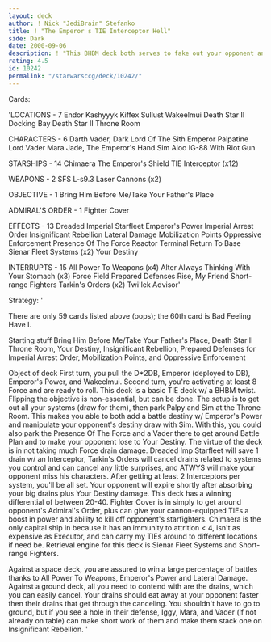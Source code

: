 ```yaml
---
layout: deck
author: ! Nick "JediBrain" Stefanko
title: ! "The Emperor s TIE Interceptor Hell"
side: Dark
date: 2000-09-06
description: ! "This BHBM deck both serves to fake out your opponent and surprise them with fast space drains that they can barely stand up to.  This deck so far is 4-0, beating both Paul Feldman and Alfred Dong.  The adaptability of this deck is astounding."
rating: 4.5
id: 10242
permalink: "/starwarsccg/deck/10242/"
---
```

Cards: 

'LOCATIONS - 7
Endor
Kashyyyk
Kiffex
Sullust
Wakeelmui
Death Star II Docking Bay
Death Star II Throne Room

CHARACTERS - 6
Darth Vader, Dark Lord Of The Sith
Emperor Palpatine
Lord Vader
Mara Jade, The Emperor's Hand
Sim Aloo
IG-88 With Riot Gun

STARSHIPS - 14
Chimaera
The Emperor's Shield
TIE Interceptor (x12)

WEAPONS - 2
SFS L-s9.3 Laser Cannons (x2)

OBJECTIVE - 1
Bring Him Before Me/Take Your Father's Place

ADMIRAL'S ORDER - 1
Fighter Cover

EFFECTS - 13
Dreaded Imperial Starfleet
Emperor's Power
Imperial Arrest Order
Insignificant Rebellion
Lateral Damage
Mobilization Points
Oppressive Enforcement
Presence Of The Force
Reactor Terminal
Return To Base
Sienar Fleet Systems (x2)
Your Destiny

INTERRUPTS - 15
All Power To Weapons (x4)
Alter
Always Thinking With Your Stomach (x3)
Force Field
Prepared Defenses
Rise, My Friend
Short-range Fighters
Tarkin's Orders (x2)
Twi'lek Advisor'

Strategy: '

There are only 59 cards listed above (oops); the 60th card is Bad Feeling Have I.

Starting stuff
Bring Him Before Me/Take Your Father's Place, Death Star II Throne Room, Your Destiny, Insignificant Rebellion, Prepared Defenses for Imperial Arrest Order, Mobilization Points, and Oppressive Enforcement

Object of deck
First turn, you pull the D*2DB, Emperor (deployed to DB), Emperor's Power, and Wakeelmui.  Second turn, you're activating at least 8 Force and are ready to roll.
This deck is a basic TIE deck w/ a BHBM twist.	Flipping the objective is non-essential, but can be done.
The setup is to get out all your systems (draw for them), then park Palpy and Sim at the Throne Room.  This makes you able to both add a battle destiny w/ Emperor's Power and manipulate your opponent's destiny draw with Sim.  With this, you could also park the Presence Of The Force and a Vader there to get around Battle Plan and to make your opponent lose to Your Destiny.
The virtue of the deck is in not taking much Force drain damage.  Dreaded Imp Starfleet will save 1 drain w/ an Interceptor, Tarkin's Orders will cancel drains related to systems you control and can cancel any little surprises, and ATWYS will make your opponent miss his characters.
After getting at least 2 Interceptors per system, you'll be all set.  Your opponent will expire shortly after absorbing your big drains plus Your Destiny damage.  This deck has a winning differential of between 20-40.
Fighter Cover is in simply to get around opponent's Admiral's Order, plus can give your cannon-equipped TIEs a boost in power and ability to kill off opponent's starfighters.
Chimaera is the only capital ship in because it has an immunity to attrition < 4, isn't as expensive as Executor, and can carry my TIEs around to different locations if need be.
Retrieval engine for this deck is Sienar Fleet Systems and Short-range Fighters.

Against a space deck, you are assured to win a large percentage of battles thanks to All Power To Weapons, Emperor's Power and Lateral Damage.
Against a ground deck, all you need to contend with are the drains, which you can easily cancel.  Your drains should eat away at your opponent faster then their drains that get through the canceling.  You shouldn't have to go to ground, but if you see a hole in their defense, Iggy, Mara, and Vader (if not already on table) can make short work of them and make them stack one on Insignificant Rebellion.
'
